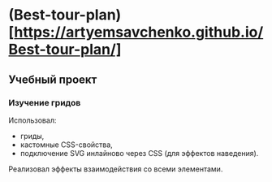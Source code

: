 # (Best-tour-plan)[https://artyemsavchenko.github.io/Best-tour-plan/]
## Учебный проект
### Изучение гридов
Использовал:
* гриды,
* кастомные CSS-свойства,
* подключение SVG инлайново через CSS (для эффектов наведения).

Реализовал эффекты взаимодействия со всеми элементами.

